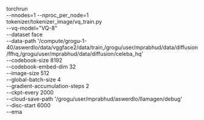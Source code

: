 torchrun \
--nnodes=1 --nproc_per_node=1 \
tokenizer/tokenizer_image/vq_train.py \
--vq-model="VQ-8" \
--dataset face \
--data-path '/compute/grogu-1-40/aswerdlo/data/vggface2/data/train,/grogu/user/mprabhud/data/diffusion/ffhq,/grogu/user/mprabhud/data/diffusion/celeba_hq' \
--codebook-size 8192 \
--codebook-embed-dim 32 \
--image-size 512 \
--global-batch-size 4 \
--gradient-accumulation-steps 2 \
--ckpt-every 2000 \
--cloud-save-path '/grogu/user/mprabhud/aswerdlo/llamagen/debug' \
--disc-start 6000 \
--ema